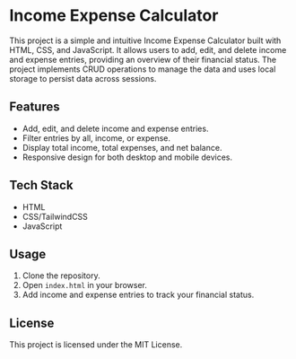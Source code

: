 # Income Expense Calculator

This project is a simple and intuitive Income Expense Calculator built with HTML, CSS, and JavaScript. It allows users to add, edit, and delete income and expense entries, providing an overview of their financial status. The project implements CRUD operations to manage the data and uses local storage to persist data across sessions.

## Features

- Add, edit, and delete income and expense entries.
- Filter entries by all, income, or expense.
- Display total income, total expenses, and net balance.
- Responsive design for both desktop and mobile devices.

## Tech Stack

- HTML
- CSS/TailwindCSS
- JavaScript

## Usage

1. Clone the repository.
2. Open `index.html` in your browser.
3. Add income and expense entries to track your financial status.

## License

This project is licensed under the MIT License.
